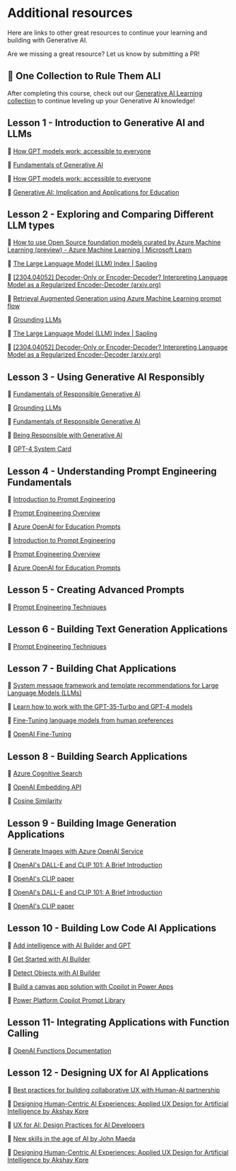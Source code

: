 # Additional resources

Here are links to other great resources to continue your learning and building with Generative AI.

Are we missing a great resource? Let us know by submitting a PR!

## 🧠 One Collection to Rule Them ALl  

After completing this course, check out our [Generative AI Learning collection](https://aka.ms/genai-collection) to continue leveling up your Generative AI knowledge!

## Lesson 1  - Introduction to Generative AI and LLMs

🔗 [How GPT models work: accessible to everyone](https://bea.stollnitz.com/blog/how-gpt-works/)

🔗 [Fundamentals of Generative AI](https://learn.microsoft.com/training/modules/fundamentals-generative-ai?&WT.mc_id=academic-105485-koreyst)

🔗 [How GPT models work: accessible to everyone](https://bea.stollnitz.com/blog/how-gpt-works?WT.mc_id=academic-105485-koreyst)

🔗 [Generative AI: Implication and Applications for Education](https://arxiv.org/abs/2305.07605?wt.mc_id=github_S-1231_webpage_reactor)

## Lesson 2 - Exploring and Comparing Different LLM types

🔗 [How to use Open Source foundation models curated by Azure Machine Learning (preview) - Azure Machine Learning | Microsoft Learn](https://learn.microsoft.com/azure/machine-learning/how-to-use-foundation-models?WT.mc_id=academic-105485-koreyst)

🔗 [The Large Language Model (LLM) Index | Sapling](https://sapling.ai/llm/index)

🔗 [[2304.04052] Decoder-Only or Encoder-Decoder? Interpreting Language Model as a Regularized Encoder-Decoder (arxiv.org)](https://arxiv.org/abs/2304.04052)

🔗 [Retrieval Augmented Generation using Azure Machine Learning prompt flow](https://learn.microsoft.com/azure/machine-learning/concept-retrieval-augmented-generation?WT.mc_id=academic-105485-koreyst)

🔗 [Grounding LLMs](https://techcommunity.microsoft.com/t5/fasttrack-for-azure/grounding-llms/ba-p/3843857?wt.mc_id=github_S-1231_webpage_reactor)

🔗 [The Large Language Model (LLM) Index | Sapling](https://sapling.ai/llm/index?wt.mc_id=github_S-1231_webpage_reactor )

🔗 [[2304.04052] Decoder-Only or Encoder-Decoder? Interpreting Language Model as a Regularized Encoder-Decoder (arxiv.org)](https://arxiv.org/abs/2304.04052?wt.mc_id=github_S-1231_webpage_reactor)

## Lesson 3 - Using Generative AI Responsibly

🔗 [Fundamentals of Responsible Generative AI](https://learn.microsoft.com/training/modules/responsible-generative-ai/?&WT.mc_id=academic-105485-koreyst)

🔗 [Grounding LLMs](https://techcommunity.microsoft.com/t5/fasttrack-for-azure/grounding-llms/ba-p/3843857)

🔗 [Fundamentals of Responsible Generative AI](https://learn.microsoft.com/training/modules/responsible-generative-ai?WT.mc_id=academic-105485-koreyst)

🔗 [Being Responsible with Generative AI](https://learn.microsoft.com/shows/ai-show/being-responsible-with-generative-ai?WT.mc_id=academic-105485-koreyst)

🔗 [GPT-4 System Card](https://cdn.openai.com/papers/gpt-4-system-card.pdf?wt.mc_id=github_S-1231_webpage_reactor)

## Lesson 4 - Understanding Prompt Engineering Fundamentals

🔗 [Introduction to Prompt Engineering](https://learn.microsoft.com/azure/ai-services/openai/concepts/prompt-engineering?&WT.mc_id=academic-105485-koreyst)

🔗 [Prompt Engineering Overview](https://learn.microsoft.com/semantic-kernel/prompt-engineering/?WT.mc_id=academic-105485-koreyst)

🔗 [Azure OpenAI for Education Prompts](https://techcommunity.microsoft.com/t5/education-blog/azure-openai-for-education-prompts-ai-and-a-guide-from-ethan-and/ba-p/3938259?wt.mc_id=github_S-1231_webpage_reactor )

🔗 [Introduction to Prompt Engineering](https://learn.microsoft.com/azure/ai-services/openai/concepts/prompt-engineering?WT.mc_id=academic-105485-koreyst)

🔗 [Prompt Engineering Overview](https://learn.microsoft.com/semantic-kernel/prompt-engineering?WT.mc_id=academic-105485-koreyst)

🔗 [Azure OpenAI for Education Prompts](https://techcommunity.microsoft.com/t5/e1.ucation-blog/azure-openai-for-education-prompts-ai-and-a-guide-from-ethan-and/ba-p/3938259)

## Lesson 5  - Creating Advanced Prompts

🔗 [Prompt Engineering Techniques](https://learn.microsoft.com/azure/ai-services/openai/concepts/advanced-prompt-engineering?WT.mc_id=academic-105485-koreyst)

## Lesson 6 - Building Text Generation Applications

🔗 [Prompt Engineering Techniques](https://learn.microsoft.com/azure/ai-services/openai/concepts/advanced-prompt-engineering?pivots=programming-language-chat-completions&WT.mc_id=academic-105485-koreyst)

## Lesson 7 - Building Chat Applications

🔗 [System message framework and template recommendations for Large Language Models (LLMs)](https://learn.microsoft.com/azure/ai-services/openai/concepts/system-message?WT.mc_id=academic-105485-koreyst)

🔗 [Learn how to work with the GPT-35-Turbo and GPT-4 models](https://learn.microsoft.com/azure/ai-services/openai/how-to/chatgpt?&WT.mc_id=academic-105485-koreyst)

🔗 [Fine-Tuning language models from human preferences](https://arxiv.org/pdf/1909.08593.pdf?wt.mc_id=github_S-1231_webpage_reactor)

🔗 [OpenAI Fine-Tuning](https://platform.openai.com/docs/guides/fine-tuning/when-to-use-fine-tuning?wt.mc_id=github_S-1231_webpage_reactor )

## Lesson 8 - Building Search Applications

🔗 [Azure Cognitive Search](https://learn.microsoft.com/training/modules/improve-search-results-vector-search?WT.mc_id=academic-105485-koreyst)

🔗 [OpenAI Embedding API](https://platform.openai.com/docs/api-reference/embeddings?wt.mc_id=github_S-1231_webpage_reactor)

🔗 [Cosine Similarity](https://en.wikipedia.org/wiki/Cosine_similarity?wt.mc_id=github_S-1231_webpage_reactor)

## Lesson 9 - Building Image Generation Applications

🔗  [Generate Images with Azure OpenAI Service](https://learn.microsoft.com/training/modules/generate-images-azure-openai?WT.mc_id=academic-105485-koreyst)

🔗 [OpenAI's DALL-E and CLIP 101: A Brief Introduction](https://towardsdatascience.com/openais-dall-e-and-clip-101-a-brief-introduction-3a4367280d4e?wt.mc_id=github_S-1231_webpage_reactor)

🔗 [OpenAI's CLIP paper](https://arxiv.org/pdf/2103.00020.pdf?wt.mc_id=github_S-1231_webpage_reactor)

🔗 [OpenAI's DALL-E and CLIP 101: A Brief Introduction](https://towardsdatascience.com/openais-dall-e-and-clip-101-a-brief-introduction-3a4367280d4e)

🔗 [OpenAI's CLIP paper](https://arxiv.org/pdf/2103.00020.pdf)

## Lesson 10 - Building Low Code AI Applications

🔗 [Add intelligence with AI Builder and GPT](https://learn.microsoft.com/training/modules/ai-builder-text-generation?&WT.mc_id=academic-105485-koreyst)

🔗 [Get Started with AI Builder](https://learn.microsoft.com/training/modules/get-started-with-ai-builder?WT.mc_id=academic-105485-koreyst)

🔗 [Detect Objects with AI Builder](https://learn.microsoft.com/training/modules/get-started-with-ai-builder-object-detection?WT.mc_id=academic-105485-koreyst)

🔗 [Build a canvas app solution with Copilot in Power Apps](https://learn.microsoft.com/training/modules/build-canvas-app-real-estate-power-apps-copilot/?WT.mc_id=academic-105485-koreyst)

🔗 [Power Platform Copilot Prompt Library](https://pnp.github.io/powerplatform-prompts/?wt.mc_id=github_S-1231_webpage_reactor&WT.mc_id=academic-109639-somelezediko)

## Lesson 11- Integrating Applications with Function Calling

🔗 [OpenAI Functions Documentation](https://learn.microsoft.com/azure/ai-services/openai/how-to/function-calling?WT.mc_id=academic-105485-koreyst)

## Lesson 12 - Designing UX for AI Applications

🔗 [Best practices for building collaborative UX with Human-AI partnership](https://learn.microsoft.com/community/content/best-practices-ai-ux?WT.mc_id=academic-105485-koreyst)

🔗  [Designing Human-Centric AI Experiences: Applied UX Design for Artificial Intelligence by Akshay Kpre](https://www.linkedin.com/learning/ux-for-ai-design-practices-for-ai-developers?wt.mc_id=github_S-1231_webpage_reactor)

🔗 [UX for AI: Design Practices for AI Developers](https://www.youtube.com/watch?wt.mc_id=github_S-1231_webpage_reactor&v=Lkbkd_hkDLY)

🔗 [New skills in the age of AI by John Maeda](https://www.amazon.com/Designing-Human-Centric-Experiences-Artificial-Intelligence/dp/1484280873?wt.mc_id=github_S-1231_webpage_reactor)

🔗  [Designing Human-Centric AI Experiences: Applied UX Design for Artificial Intelligence by Akshay Kpre](https://www.amazon.com/Designing-Human-Centric-Experiences-Artificial-Intelligence/dp/1484280873)

